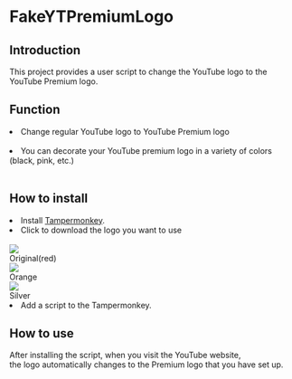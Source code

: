 # FakeYTPremiumLogo

## Introduction
This project provides a user script to change the YouTube logo to the YouTube Premium logo. 

## Function
<li>Change regular YouTube logo to YouTube Premium logo</li><br/>
<li>You can decorate your YouTube premium logo in a variety of colors (black, pink, etc.)</li><br/>
  
## How to install
<li>Install <a href="https://chrome.google.com/webstore/detail/dhdgffkkebhmkfjojejmpbldmpobfkfo">Tampermonkey</a>.</li>
<li>Click to download the logo you want to use</li><br/>
<img src="https://github.com/diligencefrozen/FakeYTPremiumlogo/blob/main/logo/original.png?raw=true"><br/>Original(red)
<br/><img src="https://github.com/diligencefrozen/FakeYTPremiumlogo/blob/main/logo/orange.png?raw=true"><br/>Orange
<br/><img src="https://github.com/diligencefrozen/FakeYTPremiumlogo/blob/main/logo/silver.png?raw=true"><br/>Silver

<li>Add a script to the Tampermonkey.</li>
  
## How to use
After installing the script, when you visit the YouTube website, <br/>the logo automatically changes to the Premium logo that you have set up.


